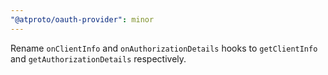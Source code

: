 ```yaml
---
"@atproto/oauth-provider": minor
---
```


Rename `onClientInfo` and `onAuthorizationDetails` hooks to `getClientInfo` and `getAuthorizationDetails` respectively.

